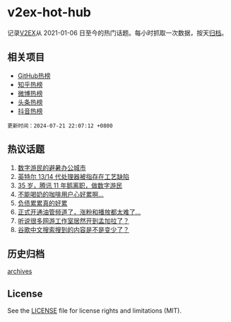# v2ex-hot-hub

 记录[V2EX](https://www.v2ex.com/)从 2021-01-06 日至今的热门话题。每小时抓取一次数据，按天[归档](archives)。
 
 ## 相关项目

- [GitHub热榜](https://github.com/lonnyzhang423/github-hot-hub)
- [知乎热榜](https://github.com/lonnyzhang423/zhihu-hot-hub)
- [微博热榜](https://github.com/lonnyzhang423/weibo-hot-hub)
- [头条热榜](https://github.com/lonnyzhang423/toutiao-hot-hub)
- [抖音热榜](https://github.com/lonnyzhang423/douyin-hot-hub)


 `更新时间：2024-07-21 22:07:12 +0800`

## 热议话题

1. [数字游民的避暑办公城市](https://www.v2ex.com/t/1058913)
1. [英特尔 13/14 代处理器被指存在工艺缺陷](https://www.v2ex.com/t/1058880)
1. [35 岁，腾讯 11 年鹅离职，做数字游民](https://www.v2ex.com/t/1058912)
1. [不能喝奶的咖啡用户心好累啊...](https://www.v2ex.com/t/1058918)
1. [负债累累真的好累](https://www.v2ex.com/t/1058942)
1. [正式开通油管频道了，涨粉和播放都太难了...](https://www.v2ex.com/t/1058884)
1. [听说很多网游工作室居然开到孟加拉了？](https://www.v2ex.com/t/1058876)
1. [谷歌中文搜索搜到的内容是不是变少了？](https://www.v2ex.com/t/1058904)

## 历史归档

[archives](archives)

## License

See the [LICENSE](LICENSE) file for license rights and limitations (MIT).
